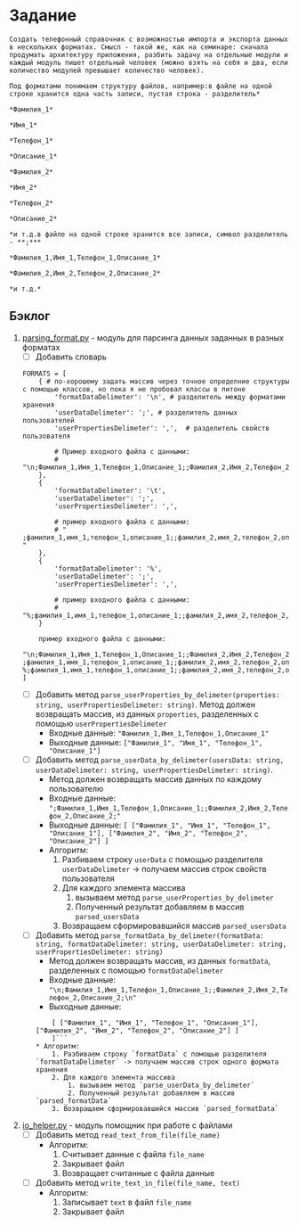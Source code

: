 # Задание
    Создать телефонный справочник с возможностью импорта и экспорта данных в нескольких форматах. Смысл - такой же, как на семинаре: сначала продумать архитектуру приложения, разбить задачу на отдельные модули и каждый модуль пишет отдельный человек (можно взять на себя и два, если количество модулей превышает количество человек).

    Под форматами понимаем структуру файлов, например:в файле на одной строке хранится одна часть записи, пустая строка - разделитель*

    *Фамилия_1*

    *Имя_1*

    *Телефон_1*

    *Описание_1*

    *Фамилия_2*

    *Имя_2*

    *Телефон_2*

    *Описание_2*

    *и т.д.в файле на одной строке хранится все записи, символ разделитель - **;***

    *Фамилия_1,Имя_1,Телефон_1,Описание_1*

    *Фамилия_2,Имя_2,Телефон_2,Описание_2*

    *и т.д.*


## Бэклог
1. [parsing_format.py](https://github.com/GeekDevTeam/Calc-Console-App/tree/master/src/parsing_format.py) - модуль для парсинга данных заданных в разных форматах
    - [ ] Добавить словарь 
    ```
    FORMATS = [
        { # по-хорошему задать массив через точное определние структуры с помощью классов, но пока я не пробовал классы в питоне
            'formatDataDelimeter': '\n', # разделитель между форматами хранения
            'userDataDelimeter': ';', # разделитель данных пользователей
            'userPropertiesDelimeter': ',',  # разделитель свойств пользователя

            # Пример входного файла с данными: 
            # "\n;Фамилия_1,Имя_1,Телефон_1,Описание_1;;Фамилия_2,Имя_2,Телефон_2,Описание_2;\n"
        },
        {
            'formatDataDelimeter': '\t',
            'userDataDelimeter': ';',
            'userPropertiesDelimeter': ',',

            # пример входного файла с данными: 
            # "   ;фамилия_1,имя_1,телефон_1,описание_1;;фамилия_2,имя_2,телефон_2,описание_2;    "
        },
        {
            'formatDataDelimeter': '%',
            'userDataDelimeter': ';',
            'userPropertiesDelimeter': ',',

            # пример входного файла с данными: 
            # "%;фамилия_1,имя_1,телефон_1,описание_1;;фамилия_2,имя_2,телефон_2,описание_2;%"
        }

        пример входного файла с данными:
        "\n;Фамилия_1,Имя_1,Телефон_1,Описание_1;;Фамилия_2,Имя_2,Телефон_2,Описание_2;\n   ;фамилия_1,имя_1,телефон_1,описание_1;;фамилия_2,имя_2,телефон_2,описание_2;    %;фамилия_1,имя_1,телефон_1,описание_1;;фамилия_2,имя_2,телефон_2,описание_2;%"
    ]
    ```
    - [ ] Добавить метод `parse_userProperties_by_delimeter(properties: string, userPropertiesDelimeter: string)`. Метод должен возвращать массив, из данных `properties`, разделенных с помощью `userPropertiesDelimeter`
        * Входные данные: `"Фамилия_1,Имя_1,Телефон_1,Описание_1"`
        * Выходные данные: `["Фамилия_1", "Имя_1", "Телефон_1", "Описание_1"]`
    - [ ] Добавить метод `parse_userData_by_delimeter(usersData: string, userDataDelimeter: string, userPropertiesDelimeter: string)`. 
        * Метод должен возвращать массив данных по каждому пользователю
        * Входные данные: `";Фамилия_1,Имя_1,Телефон_1,Описание_1;;Фамилия_2,Имя_2,Телефон_2,Описание_2;"`
        * Выходные данные: ```[ ["Фамилия_1", "Имя_1", "Телефон_1", "Описание_1"], ["Фамилия_2", "Имя_2", "Телефон_2", "Описание_2"] ]```
        * Алгоритм: 
            1. Разбиваем строку `userData` с помощью разделителя `userDataDelimeter` -> получаем массив строк свойств пользователя
            2. Для каждого элемента массива 
                1. вызываем метод `parse_userProperties_by_delimeter`
                2. Полученный результат добавляем в массив `parsed_usersData`
            3. Возвращаем сформировавшийся массив `parsed_usersData`
    - [ ] Добавить метод `parse_formatData_by_delimeter(formatData: string, formatDataDelimeter: string, userDataDelimeter: string, userPropertiesDelimeter: string)`
        * Метод должен возвращать массив, из данных `formatData`, разделенных с помощью `formatDataDelimeter`
        * Входные данные: `"\n;Фамилия_1,Имя_1,Телефон_1,Описание_1;;Фамилия_2,Имя_2,Телефон_2,Описание_2;\n"`
        * Выходные данные: 
        ```[ 
            [ ["Фамилия_1", "Имя_1", "Телефон_1", "Описание_1"], ["Фамилия_2", "Имя_2", "Телефон_2", "Описание_2"] ]
            ]```
        * Алгоритм: 
            1. Разбиваем строку `formatData` с помощью разделителя `formatDataDelimeter` -> получаем массив строк одного формата хранения
            2. Для каждого элемента массива 
                1. вызываем метод `parse_userData_by_delimeter`
                2. Полученный результат добавляем в массив `parsed_formatData`
            3. Возвращаем сформировавшийся массив `parsed_formatData`

2. [io_helper.py](https://github.com/GeekDevTeam/Calc-Console-App/tree/master/src/utils/io_helper.py) - модуль помощник при работе с файлами
    - [ ] Добавить метод `read_text_from_file(file_name)`
        * Алгоритм:
            1. Считывает данные с файла `file_name`
            2. Закрывает файл
            3. Возвращает считанные с файла данные
    - [ ] Добавить метод `write_text_in_file(file_name, text)`
        * Алгоритм:
            1. Записывает `text` в файл `file_name`
            2. Закрывает файл
            